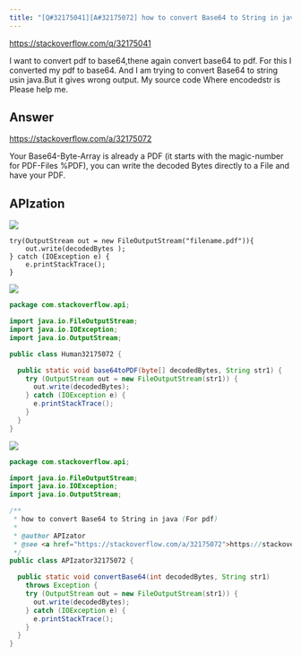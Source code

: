 ```yaml
---
title: "[Q#32175041][A#32175072] how to convert Base64 to String in java (For pdf)"
---
```


https://stackoverflow.com/q/32175041

I want to convert pdf to base64,thene again convert base64 to pdf.
For this I converted  my pdf to base64. And I am trying to convert Base64 to string usin java.But it gives wrong output.
My source code
Where encodedstr is
Please help me.

## Answer

https://stackoverflow.com/a/32175072

Your Base64-Byte-Array is already a PDF (it starts with the magic-number  for PDF-Files %PDF), you can write the decoded Bytes directly to a File and have your PDF.

## APIzation

<div class="code-3columns-row">

<div class="code-3columns-column">

<div><img src="/stackoverflow.png" /></div>

```plain
try(OutputStream out = new FileOutputStream("filename.pdf")){
    out.write(decodedBytes );
} catch (IOException e) {
    e.printStackTrace();
}
```

</div>

<div class="code-3columns-column">

<div><img src="/human.png" /></div>

```java
package com.stackoverflow.api;

import java.io.FileOutputStream;
import java.io.IOException;
import java.io.OutputStream;

public class Human32175072 {

  public static void base64toPDF(byte[] decodedBytes, String str1) {
    try (OutputStream out = new FileOutputStream(str1)) {
      out.write(decodedBytes);
    } catch (IOException e) {
      e.printStackTrace();
    }
  }
}

```

</div>

<div class="code-3columns-column">

<div><img src="/apizator.png" /></div>

```java
package com.stackoverflow.api;

import java.io.FileOutputStream;
import java.io.IOException;
import java.io.OutputStream;

/**
 * how to convert Base64 to String in java (For pdf)
 *
 * @author APIzator
 * @see <a href="https://stackoverflow.com/a/32175072">https://stackoverflow.com/a/32175072</a>
 */
public class APIzator32175072 {

  public static void convertBase64(int decodedBytes, String str1)
    throws Exception {
    try (OutputStream out = new FileOutputStream(str1)) {
      out.write(decodedBytes);
    } catch (IOException e) {
      e.printStackTrace();
    }
  }
}

```

</div>

</div>